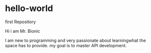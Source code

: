 # hello-world
first Repository 

Hi i am Mr. Bionic

I am new to programming and very passionate about learningwhat the space has to provide.
my goal is to master API development.
